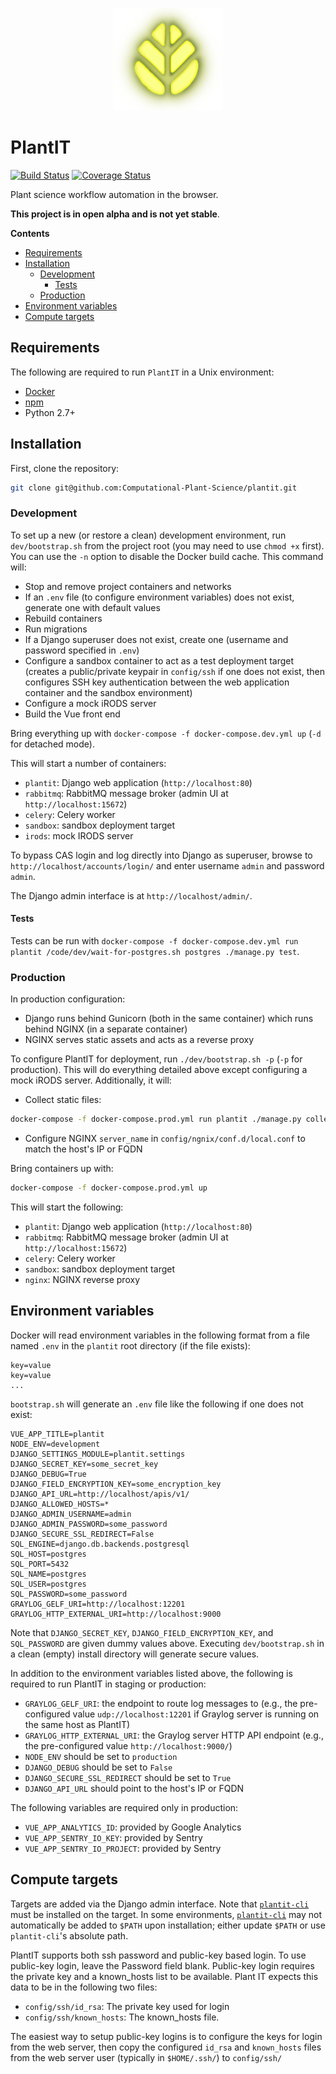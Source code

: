 <p align="center">
<img src="https://github.com/Computational-Plant-Science/plantit/blob/master/plantit/front_end/src/assets/logo.png?raw=true" />
</p>

# PlantIT

[![Build Status](https://travis-ci.com/Computational-Plant-Science/plantit.svg?branch=master)](https://travis-ci.com/Computational-Plant-Science/plantit)
[![Coverage Status](https://coveralls.io/repos/github/Computational-Plant-Science/plantit/badge.svg?branch=HEAD)](https://coveralls.io/github/Computational-Plant-Science/plantit?branch=HEAD)

Plant science workflow automation in the browser.

**This project is in open alpha and is not yet stable**.

<!-- START doctoc generated TOC please keep comment here to allow auto update -->
<!-- DON'T EDIT THIS SECTION, INSTEAD RE-RUN doctoc TO UPDATE -->
**Contents**

- [Requirements](#requirements)
- [Installation](#installation)
  - [Development](#development)
    - [Tests](#tests)
  - [Production](#production)
- [Environment variables](#environment-variables)
- [Compute targets](#compute-targets)

<!-- END doctoc generated TOC please keep comment here to allow auto update -->

## Requirements

The following are required to run `PlantIT` in a Unix environment:

- [Docker](https://www.docker.com/)
- [npm](https://www.npmjs.com/get-npm)
- Python 2.7+

## Installation

First, clone the repository:

```bash
git clone git@github.com:Computational-Plant-Science/plantit.git
```

### Development

To set up a new (or restore a clean) development environment, run `dev/bootstrap.sh` from the project root (you may need to use `chmod +x` first). You can use the `-n` option to disable the Docker build cache. This command will:

- Stop and remove project containers and networks
- If an `.env` file (to configure environment variables) does not exist, generate one with default values
- Rebuild containers
- Run migrations
- If a Django superuser does not exist, create one (username and password specified in `.env`)
- Configure a sandbox container to act as a test deployment target (creates a public/private keypair in `config/ssh` if one does not exist, then configures SSH key authentication between the web application container and the sandbox environment)
- Configure a mock iRODS server
- Build the Vue front end

Bring everything up with `docker-compose -f docker-compose.dev.yml up` (`-d` for detached mode).

This will start a number of containers:

- `plantit`: Django web application (`http://localhost:80`)
- `rabbitmq`: RabbitMQ message broker (admin UI at `http://localhost:15672`)
- `celery`: Celery worker
- `sandbox`: sandbox deployment target
- `irods`: mock IRODS server

To bypass CAS login and log directly into Django as superuser, browse to `http://localhost/accounts/login/` and enter username `admin` and password `admin`.

The Django admin interface is at `http://localhost/admin/`.

#### Tests

Tests can be run with `docker-compose -f docker-compose.dev.yml run plantit /code/dev/wait-for-postgres.sh postgres ./manage.py test`.

### Production

In production configuration:

- Django runs behind Gunicorn (both in the same container) which runs behind NGINX (in a separate container)
- NGINX serves static assets and acts as a reverse proxy

To configure PlantIT for deployment, run `./dev/bootstrap.sh -p` (`-p` for production). This will do everything detailed above except configuring a mock iRODS server. Additionally, it will:

- Collect static files:

```bash
docker-compose -f docker-compose.prod.yml run plantit ./manage.py collectstatic --no-input
```

- Configure NGINX `server_name` in `config/ngnix/conf.d/local.conf` to match the host's IP or FQDN

Bring containers up with:

```bash
docker-compose -f docker-compose.prod.yml up
```

This will start the following:

- `plantit`: Django web application (`http://localhost:80`)
- `rabbitmq`: RabbitMQ message broker (admin UI at `http://localhost:15672`)
- `celery`: Celery worker
- `sandbox`: sandbox deployment target
- `nginx`: NGINX reverse proxy

## Environment variables

Docker will read environment variables in the following format from a file named `.env` in the `plantit` root directory (if the file exists):

```
key=value
key=value
...
```

`bootstrap.sh` will generate an `.env` file like the following if one does not exist:

```
VUE_APP_TITLE=plantit
NODE_ENV=development
DJANGO_SETTINGS_MODULE=plantit.settings
DJANGO_SECRET_KEY=some_secret_key
DJANGO_DEBUG=True
DJANGO_FIELD_ENCRYPTION_KEY=some_encryption_key
DJANGO_API_URL=http://localhost/apis/v1/
DJANGO_ALLOWED_HOSTS=*
DJANGO_ADMIN_USERNAME=admin
DJANGO_ADMIN_PASSWORD=some_password
DJANGO_SECURE_SSL_REDIRECT=False
SQL_ENGINE=django.db.backends.postgresql
SQL_HOST=postgres
SQL_PORT=5432
SQL_NAME=postgres
SQL_USER=postgres
SQL_PASSWORD=some_password
GRAYLOG_GELF_URI=http://localhost:12201
GRAYLOG_HTTP_EXTERNAL_URI=http://localhost:9000
```

Note that `DJANGO_SECRET_KEY`, `DJANGO_FIELD_ENCRYPTION_KEY`, and `SQL_PASSWORD` are given dummy values above. Executing `dev/bootstrap.sh` in a clean (empty) install directory will generate secure values.

In addition to the environment variables listed above, the following is required to run PlantIT in staging or production:

- `GRAYLOG_GELF_URI`: the endpoint to route log messages to (e.g., the pre-configured value `udp://localhost:12201` if Graylog server is running on the same host as PlantIT)
- `GRAYLOG_HTTP_EXTERNAL_URI`: the Graylog server HTTP API endpoint (e.g., the pre-configured value `http://localhost:9000/`)
- `NODE_ENV` should be set to `production`
- `DJANGO_DEBUG` should be set to `False`
- `DJANGO_SECURE_SSL_REDIRECT` should be set to `True`
- `DJANGO_API_URL` should point to the host's IP or FQDN

The following variables are required only in production:

- `VUE_APP_ANALYTICS_ID`: provided by Google Analytics
- `VUE_APP_SENTRY_IO_KEY`: provided by Sentry
- `VUE_APP_SENTRY_IO_PROJECT`: provided by Sentry

## Compute targets

Targets are added via the Django admin interface. Note that [`plantit-cli`](https://github.com/Computational-Plant-Science/plantit-cli) must be installed on the target. In some environments, [`plantit-cli`](https://github.com/Computational-Plant-Science/plantit-cli) may not automatically be added to `$PATH` upon installation; either update `$PATH` or use `plantit-cli`'s absolute path.

PlantIT supports both ssh password and public-key based
login. To use public-key login, leave the Password field blank. Public-key login requires the private key and a known_hosts list to be available. Plant IT expects this data to be in the following two files:

- `config/ssh/id_rsa`: The private key used for login
- `config/ssh/known_hosts`: The known_hosts file.

The easiest way to setup public-key logins is to configure the keys for login from the web server, then copy the configured `id_rsa` and `known_hosts` files from the web server user (typically in `$HOME/.ssh/`) to `config/ssh/`
